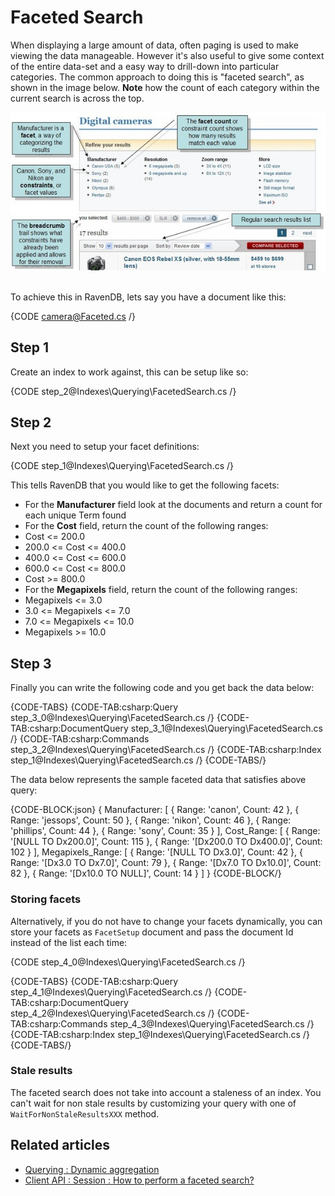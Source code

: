 ﻿# Faceted Search

When displaying a large amount of data, often paging is used to make viewing the data manageable. However it's also useful to give some context of the entire data-set and a easy way to drill-down into particular categories. The common approach to doing this is "faceted search", as shown in the image below. __Note__ how the count of each category within the current search is across the top.

![Facets](images\CNET_faceted_search_2.jpg)

<br />
To achieve this in RavenDB, lets say you have a document like this:

{CODE camera@Faceted.cs /}

## Step 1

Create an index to work against, this can be setup like so:

{CODE step_2@Indexes\Querying\FacetedSearch.cs /}

## Step 2

Next you need to setup your facet definitions:

{CODE step_1@Indexes\Querying\FacetedSearch.cs /}

This tells RavenDB that you would like to get the following facets:

* For the **Manufacturer** field look at the documents and return a count for each unique Term found
* For the **Cost** field, return the count of the following ranges:
 * Cost <= 200.0
 * 200.0 <= Cost <= 400.0
 * 400.0 <= Cost <= 600.0
 * 600.0 <= Cost <= 800.0
 * Cost >= 800.0
* For the **Megapixels** field, return the count of the following ranges:
 * Megapixels <= 3.0
 * 3.0 <= Megapixels <= 7.0
 * 7.0 <= Megapixels <= 10.0
 * Megapixels >= 10.0

## Step 3

Finally you can write the following code and you get back the data below:

{CODE-TABS}
{CODE-TAB:csharp:Query step_3_0@Indexes\Querying\FacetedSearch.cs /}
{CODE-TAB:csharp:DocumentQuery step_3_1@Indexes\Querying\FacetedSearch.cs /}
{CODE-TAB:csharp:Commands step_3_2@Indexes\Querying\FacetedSearch.cs /}
{CODE-TAB:csharp:Index step_1@Indexes\Querying\FacetedSearch.cs /}
{CODE-TABS/}

The data below represents the sample faceted data that satisfies above query:

{CODE-BLOCK:json}
{
   Manufacturer: [
      {
         Range: 'canon',
         Count: 42
      },
      {
         Range: 'jessops',
         Count: 50
      },
      {
         Range: 'nikon',
         Count: 46
      },
      {
         Range: 'phillips',
         Count: 44
      },
      {
         Range: 'sony',
         Count: 35
      }
   ],
   Cost_Range: [
      {
         Range: '[NULL TO Dx200.0]',
         Count: 115
      },
      {
         Range: '[Dx200.0 TO Dx400.0]',
         Count: 102
      }
   ],
   Megapixels_Range: [
      {
         Range: '[NULL TO Dx3.0]',
         Count: 42
      },
      {
         Range: '[Dx3.0 TO Dx7.0]',
         Count: 79
      },
      {
         Range: '[Dx7.0 TO Dx10.0]',
         Count: 82
      },
      {
         Range: '[Dx10.0 TO NULL]',
         Count: 14
      }
   ]
}
{CODE-BLOCK/}

### Storing facets

Alternatively, if you do not have to change your facets dynamically, you can store your facets as `FacetSetup` document and pass the document Id instead of the list each time:

{CODE step_4_0@Indexes\Querying\FacetedSearch.cs /}

{CODE-TABS}
{CODE-TAB:csharp:Query step_4_1@Indexes\Querying\FacetedSearch.cs /}
{CODE-TAB:csharp:DocumentQuery step_4_2@Indexes\Querying\FacetedSearch.cs /}
{CODE-TAB:csharp:Commands step_4_3@Indexes\Querying\FacetedSearch.cs /}
{CODE-TAB:csharp:Index step_1@Indexes\Querying\FacetedSearch.cs /}
{CODE-TABS/}

### Stale results

The faceted search does not take into account a staleness of an index. You can't wait for non stale results by customizing your query with one of `WaitForNonStaleResultsXXX` method.

## Related articles

- [Querying : Dynamic aggregation](../../indexes/querying/dynamic-aggregation)
- [Client API : Session : How to perform a faceted search?](../../client-api/session/querying/how-to-perform-a-faceted-search)
